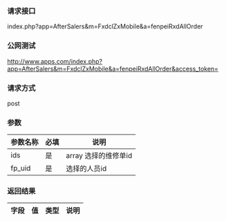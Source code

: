 ### **请求接口**
index.php?app=AfterSalers&m=FxdclZxMobile&a=fenpeiRxdAllOrder



### **公网测试**
http://www.apps.com/index.php?app=AfterSalers&m=FxdclZxMobile&a=fenpeiRxdAllOrder&access_token=

### **请求方式**
post


### **参数**
| 参数名称  |必填|     说明      |
|------|-----|------|
| ids| 是 |array 选择的维修单id|
| fp_uid| 是 |选择的人员id|

### **返回结果**
|字段        |值          |类型    |说明        |
| ---------  |--------    |-------- |--------  |
